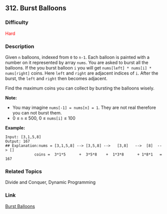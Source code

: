 ## 312. Burst Balloons
### Difficulty

 <font color=red>Hard</font>

### Description

Given `n` balloons, indexed from `0` to `n-1`. Each balloon is painted with a
number on it represented by array `nums`. You are asked to burst all the
balloons. If the you burst balloon `i` you will get `nums[left] * nums[i] *
nums[right]` coins. Here `left` and `right` are adjacent indices of `i`. After
the burst, the `left` and `right` then becomes adjacent.

Find the maximum coins you can collect by bursting the balloons wisely.

**Note:**

  * You may imagine `nums[-1] = nums[n] = 1`. They are not real therefore you can not burst them.
  * 0 ≤ `n` ≤ 500, 0 ≤ `nums[i]` ≤ 100

**Example:**
            Input: [3,1,5,8]    Output: 167     ## Explanation:nums = [3,1,5,8] --> [3,5,8] -->   [3,8]   -->  [8]  --> []                 coins =  3*1*5      +  3*5*8    +  1*3*8      + 1*8*1   = 167    


### Related Topics

Divide and Conquer, Dynamic Programming


### Link
[Burst Balloons](https://leetcode.com/problems/burst-balloons)
